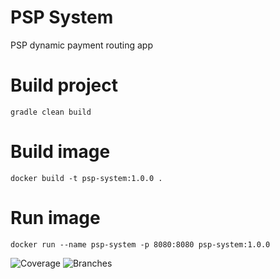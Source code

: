 # PSP System
PSP dynamic payment routing app
# Build project
`gradle clean build`
# Build image
`docker build -t psp-system:1.0.0 .`
# Run image
`docker run --name psp-system -p 8080:8080 psp-system:1.0.0 `

<!-- coverage-badge-start -->
![Coverage](https://github.com/samandarjon/psp-system/raw/feat/gha/.github/badges/jacoco.svg) ![Branches](https://github.com/samandarjon/psp-system/raw/feat/gha/.github/badges/branches.svg)
<!-- coverage-badge-end -->
